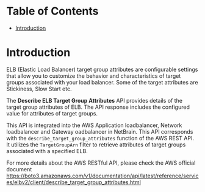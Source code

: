 # Table of Contents
- [Introduction](#introduction)


# Introduction <a name="introduction"></a>
ELB (Elastic Load Balancer) target group attributes are configurable settings that allow you to customize the behavior and characteristics of target groups associated with your load balancer. Some of the target attributes are Stickiness, Slow Start etc.



The <b>Describe ELB Target Group Attributes</b> API provides details of the target group attributes of ELB. The API response includes the configured value for attributes of target groups.

This API is integrated into the AWS Application loadbalancer, Network loadbalancer and Gateway oadbalancer in NetBrain. This API corresponds with the `describe_target_group_attributes` function of the AWS REST API. It utilizes the `TargetGroupArn` filter to retrieve attributes of target groups associated with a specified ELB.

For more details about the AWS RESTful API, please check the AWS official document https://boto3.amazonaws.com/v1/documentation/api/latest/reference/services/elbv2/client/describe_target_group_attributes.html
